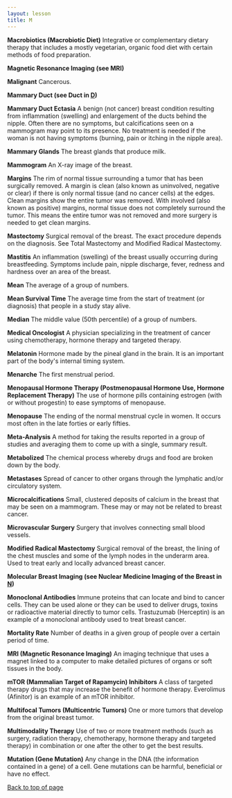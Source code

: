 ```yaml
---
layout: lesson
title: M
---
```


<a name="top"></a>

**Macrobiotics (Macrobiotic Diet)** 
Integrative or complementary dietary therapy that includes a mostly vegetarian, organic food diet with certain methods of food preparation.

**Magnetic Resonance Imaging (see MRI)**  

**Malignant** 
Cancerous.

**Mammary Duct (see Duct in [D](/{{page.root}}/myhthelperEduContent/D/index.html))** 

**Mammary Duct Ectasia** 
A benign (not cancer) breast condition resulting from inflammation (swelling) and enlargement of the ducts behind the nipple. Often there are no symptoms, but calcifications seen on a mammogram may point to its presence. No treatment is needed if the woman is not having symptoms (burning, pain or itching in the nipple area).

**Mammary Glands** 
The breast glands that produce milk.

**Mammogram** 
An X-ray image of the breast.

**Margins** 
The rim of normal tissue surrounding a tumor that has been surgically removed. A margin is clean (also known as uninvolved, negative or clear) if there is only normal tissue (and no cancer cells) at the edges. Clean margins show the entire tumor was removed. With involved (also known as positive) margins, normal tissue does not completely surround the tumor. This means the entire tumor was not removed and more surgery is needed to get clean margins.
 
**Mastectomy** 
Surgical removal of the breast. The exact procedure depends on the diagnosis. See Total Mastectomy and Modified Radical Mastectomy.

**Mastitis** 
An inflammation (swelling) of the breast usually occurring during breastfeeding. Symptoms include pain, nipple discharge, fever, redness and hardness over an area of the breast.

**Mean** 
The average of a group of numbers.

**Mean Survival Time** 
The average time from the start of treatment (or diagnosis) that people in a study stay alive.

**Median** 
The middle value (50th percentile) of a group of numbers.

**Medical Oncologist** 
A physician specializing in the treatment of cancer using chemotherapy, hormone therapy and targeted therapy.

**Melatonin** 
Hormone made by the pineal gland in the brain. It is an important part of the body's internal timing system.

**Menarche** 
The first menstrual period.

**Menopausal Hormone Therapy (Postmenopausal Hormone Use, Hormone Replacement Therapy)** 
The use of hormone pills containing estrogen (with or without progestin) to ease symptoms of menopause.

**Menopause** 
The ending of the normal menstrual cycle in women. It occurs most often in the late forties or early fifties.

**Meta-Analysis** 
A method for taking the results reported in a group of studies and averaging them to come up with a single, summary result.
 
**Metabolized** 
The chemical process whereby drugs and food are broken down by the body.

**Metastases** 
Spread of cancer to other organs through the lymphatic and/or circulatory system.

**Microcalcifications** 
Small, clustered deposits of calcium in the breast that may be seen on a mammogram. These may or may not be related to breast cancer.

**Microvascular Surgery** 
Surgery that involves connecting small blood vessels.

**Modified Radical Mastectomy** 
Surgical removal of the breast, the lining of the chest muscles and some of the lymph nodes in the underarm area. Used to treat early and locally advanced breast cancer.

**Molecular Breast Imaging (see Nuclear Medicine Imaging of the Breast in [N](/{{page.root}}/myhthelperEduContent/N/index.html))**  

**Monoclonal Antibodies** 
Immune proteins that can locate and bind to cancer cells. They can be used alone
or they can be used to deliver drugs, toxins or radioactive material directly to tumor cells. Trastuzumab (Herceptin) is an example of a monoclonal antibody used to treat breast cancer.

**Mortality Rate** 
Number of deaths in a given group of people over a certain period of time.

**MRI (Magnetic Resonance Imaging)** 
An imaging technique that uses a magnet linked to a computer to make detailed pictures of organs or soft tissues in the body.

**mTOR (Mammalian Target of Rapamycin) Inhibitors** 
A class of targeted therapy drugs that may increase the benefit of hormone therapy. Everolimus (Afinitor) is an example of an mTOR inhibitor.

**Multifocal Tumors (Multicentric  Tumors)** 
One or more tumors that develop from the original breast tumor.

**Multimodality Therapy** 
Use of two or more treatment methods (such as surgery, radiation therapy, chemotherapy, hormone therapy and targeted therapy) in combination or one after the other to get the best results.

**Mutation (Gene Mutation)** 
Any change in the DNA (the information contained in a gene) of a cell. Gene mutations can be harmful, beneficial or have no effect.

<a href="#top">Back to top of page</a>
